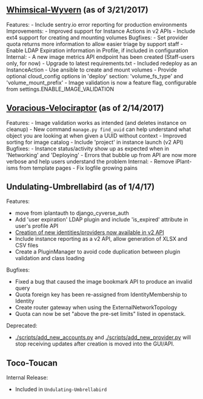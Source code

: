 ## [Whimsical-Wyvern](https://github.com/cyverse/atmosphere/milestone/10?closed=1) (as of 3/21/2017)
Features:
    - Include sentry.io error reporting for production environments
Improvements:
    - Improved support for Instance Actions in v2 APIs
    - Include ext4 support for creating and mounting volumes
Bugfixes:
    - Set provider quota returns more information to allow easier triage by support staff
    - Enable LDAP Expiration information in Profile, if included in configuration
Internal:
    - A new image metrics API endpoint has been created (Staff-users only, for now)
    - Upgrade to latest requirements.txt
    - Included redeploy as an InstanceAction
    - Use ansible to create and mount volumes
    - Provide optional cloud_config options in 'deploy' section: 'volume_fs_type' and 'volume_mount_prefix'
    - Image validation is now a feature flag, configurable from settings.ENABLE_IMAGE_VALIDATION

## [Voracious-Velociraptor](https://github.com/cyverse/atmosphere/milestone/9?closed=1) (as of 2/14/2017)
Features:
    - Image validation works as intended (and deletes instance on cleanup)
    - New command `manage.py find_uuid` can help understand what object you are looking at when given a UUID without context
    - Improved sorting for image catalog
    - Include 'project' in instance launch (v2 API)
Bugfixes:
    - Instance status/activity show up as expected when in 'Networking' and 'Deploying'
    - Errors that bubble up from API are now more verbose and help users understand the problem
Internal:
    - Remove iPlant-isms from template pages
    - Fix logfile growing pains

## Undulating-Umbrellabird (as of 1/4/17)

Features:
  - move from iplantauth to django_cyverse_auth
  - Add 'user expiration' LDAP plugin and include 'is_expired' attribute in user's profile API
  - [Creation of new identities/providers now available in v2 API](https://github.com/cyverse/atmosphere/pull/222)
  - Include instance reporting as a v2 API, allow generation of XLSX and CSV files
  - Create a PluginManager to avoid code duplication between plugin validation and class loading

Bugfixes:
  - Fixed a bug that caused the image bookmark API to produce an invalid query
  - Quota foreign key has been re-assigned from IdentityMembership to Identity
  - Create router gateway when using the ExternalNetworkTopology
  - Quota can now be set "above the pre-set limits" listed in openstack.

Deprecated:
  - [./scripts/add_new_accounts.py](./scripts/add_new_accounts.py) and [./scripts/add_new_provider.py](./scripts/add_new_provider.py) will stop receiving updates after creation is moved into the GUI/API.

## Toco-Toucan

Internal Release:
  - Included in `Undulating-Umbrellabird`
